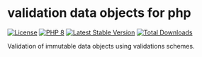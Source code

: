 # validation data objects for php

[![License](https://img.shields.io/badge/license-BSD-blue.svg)](https://opensource.org/licenses/BSD-3-Clause)
[![PHP 8](https://img.shields.io/badge/php-8-yellow.svg)](http://www.php.net)
[![Latest Stable Version](https://img.shields.io/packagist/v/mbretter/stk-validation.svg)](https://packagist.org/packages/mbretter/stk-validation)
[![Total Downloads](https://img.shields.io/packagist/dt/mbretter/stk-validation.svg)](https://packagist.org/packages/mbretter/stk-validation)

Validation of immutable data objects using validations schemes.
